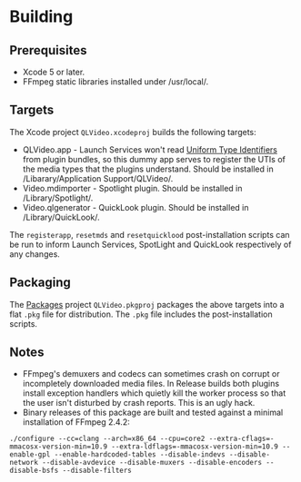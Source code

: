 Building
========

Prerequisites
-------------
* Xcode 5 or later.
* FFmpeg static libraries installed under /usr/local/.

Targets
-------
The Xcode project `QLVideo.xcodeproj` builds the following targets:

* QLVideo.app - Launch Services won't read [Uniform Type Identifiers](http://developer.apple.com/library/mac/documentation/General/Conceptual/DevPedia-CocoaCore/UniformTypeIdentifier.html) from plugin bundles, so this dummy app serves to register the UTIs of the media types that the plugins understand. Should be installed in /Libarary/Application Support/QLVideo/.
* Video.mdimporter - Spotlight plugin. Should be installed in /Library/Spotlight/.
* Video.qlgenerator - QuickLook plugin. Should be installed in /Library/QuickLook/.

The `registerapp`, `resetmds` and `resetquicklood` post-installation scripts can be run to inform Launch Services, SpotLight and QuickLook respectively of any changes.

Packaging
---------
The [Packages](http://s.sudre.free.fr/Software/Packages/about.html) project `QLVideo.pkgproj` packages the above targets into a flat `.pkg` file for distribution. The `.pkg` file includes the post-installation scripts.

Notes
-----
* FFmpeg's demuxers and codecs can sometimes crash on corrupt or incompletely downloaded media files. In Release builds both plugins install exception handlers which quietly kill the worker process so that the user isn't disturbed by crash reports. This is an ugly hack.
* Binary releases of this package are built and tested against a minimal installation of FFmpeg 2.4.2:

`./configure --cc=clang --arch=x86_64 --cpu=core2 --extra-cflags=-mmacosx-version-min=10.9 --extra-ldflags=-mmacosx-version-min=10.9 --enable-gpl --enable-hardcoded-tables --disable-indevs --disable-network --disable-avdevice --disable-muxers --disable-encoders --disable-bsfs --disable-filters`
